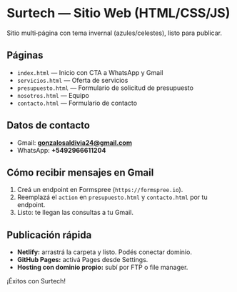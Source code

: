# Surtech — Sitio Web (HTML/CSS/JS)

Sitio multi‑página con tema invernal (azules/celestes), listo para publicar.

## Páginas
- `index.html` — Inicio con CTA a WhatsApp y Gmail
- `servicios.html` — Oferta de servicios
- `presupuesto.html` — Formulario de solicitud de presupuesto
- `nosotros.html` — Equipo
- `contacto.html` — Formulario de contacto

## Datos de contacto
- Gmail: **gonzalosaldivia24@gmail.com**
- WhatsApp: **+5492966611204**

## Cómo recibir mensajes en Gmail
1. Creá un endpoint en Formspree (`https://formspree.io`).
2. Reemplazá el `action` en `presupuesto.html` y `contacto.html` por tu endpoint.
3. Listo: te llegan las consultas a tu Gmail.

## Publicación rápida
- **Netlify:** arrastrá la carpeta y listo. Podés conectar dominio.
- **GitHub Pages:** activá Pages desde Settings.
- **Hosting con dominio propio:** subí por FTP o file manager.

¡Éxitos con Surtech!